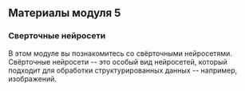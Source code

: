 ## Материалы модуля 5
### Сверточные нейросети

В этом модуле вы познакомитесь со свёрточными нейросетями. Свёрточные нейросети -- это особый вид нейросетей, который подходит для обработки структурированных данных -- например, изображений.